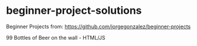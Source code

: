 # beginner-project-solutions

Beginner Projects from: https://github.com/jorgegonzalez/beginner-projects

99 Bottles of Beer on the wall - HTML/JS
